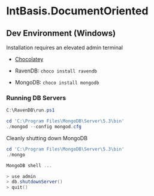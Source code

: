 # IntBasis.DocumentOriented

## Dev Environment (Windows)

Installation requires an elevated admin terminal

- [Chocolatey][]
- RavenDB: `choco install ravendb`
- MongoDB: `choco install mongodb`

  [Chocolatey]: https://chocolatey.org/install

### Running DB Servers

```ps1
C:\RavenDB\run.ps1
```

```ps1
cd 'C:\Program Files\MongoDB\Server\5.3\bin'
./mongod --config mongod.cfg
```

Cleanly shutting down MongoDB

```ps1
cd 'C:\Program Files\MongoDB\Server\5.3\bin'
./mongo

MongoDB shell ...

> use admin
> db.shutdownServer()
> quit()
```
